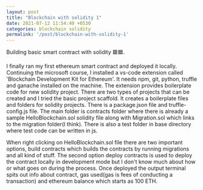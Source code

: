 ```yaml
---
layout: post
title: "Blockchain with solidity 1"
date: 2021-07-12 11:54:49 +0530
categories: blockchain solidity
permalink: '/post/blockchain-with-solidity-1'
---
```


Building basic smart contract with solidity 🟥🟦.

I finally ran my first ethereum smart contract and deployed it locally. Continuing the microsoft course, I installed a vs-code extension called 'Blockchain Development Kit for Ethereum'. It needs npm, git, python, truffle and ganache installed on the machine. The extension provides boilerplate code for new solidity project. There are two types of projects that can be created and I tried the basic project scaffold. It creates a boilerplate files and folders for solidity projects. There is a package.json file and truffle-config.js file. The main folder is contracts folder where there is already a sample HelloBlockchain.sol solidity file along with Migration.sol which links to the migration folder(I think). There is also a test folder in base directory where test code can be written in js.

When right clicking on HelloBlockchain.sol file there are two important options, build contracts which builds the contracts by running migrations and all kind of stuff. The second option deploy contracts is used to deploy the contract locally in development mode but I don't know much about how or what goes on during the process. Once deployed the output terminal spits out info about contract, gas used(gas is fees of conducting a transaction) and ethereum balance which starts as 100 ETH.
